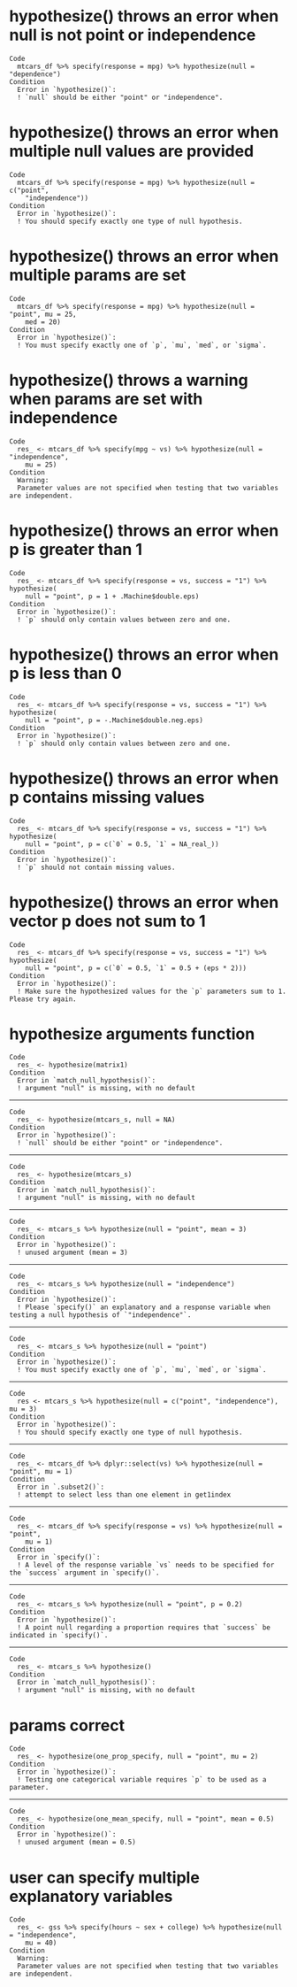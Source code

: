 # hypothesize() throws an error when null is not point or independence

    Code
      mtcars_df %>% specify(response = mpg) %>% hypothesize(null = "dependence")
    Condition
      Error in `hypothesize()`:
      ! `null` should be either "point" or "independence".

# hypothesize() throws an error when multiple null values are provided

    Code
      mtcars_df %>% specify(response = mpg) %>% hypothesize(null = c("point",
        "independence"))
    Condition
      Error in `hypothesize()`:
      ! You should specify exactly one type of null hypothesis.

# hypothesize() throws an error when multiple params are set

    Code
      mtcars_df %>% specify(response = mpg) %>% hypothesize(null = "point", mu = 25,
        med = 20)
    Condition
      Error in `hypothesize()`:
      ! You must specify exactly one of `p`, `mu`, `med`, or `sigma`.

# hypothesize() throws a warning when params are set with independence

    Code
      res_ <- mtcars_df %>% specify(mpg ~ vs) %>% hypothesize(null = "independence",
        mu = 25)
    Condition
      Warning:
      Parameter values are not specified when testing that two variables are independent.

# hypothesize() throws an error when p is greater than 1

    Code
      res_ <- mtcars_df %>% specify(response = vs, success = "1") %>% hypothesize(
        null = "point", p = 1 + .Machine$double.eps)
    Condition
      Error in `hypothesize()`:
      ! `p` should only contain values between zero and one.

# hypothesize() throws an error when p is less than 0

    Code
      res_ <- mtcars_df %>% specify(response = vs, success = "1") %>% hypothesize(
        null = "point", p = -.Machine$double.neg.eps)
    Condition
      Error in `hypothesize()`:
      ! `p` should only contain values between zero and one.

# hypothesize() throws an error when p contains missing values

    Code
      res_ <- mtcars_df %>% specify(response = vs, success = "1") %>% hypothesize(
        null = "point", p = c(`0` = 0.5, `1` = NA_real_))
    Condition
      Error in `hypothesize()`:
      ! `p` should not contain missing values.

# hypothesize() throws an error when vector p does not sum to 1

    Code
      res_ <- mtcars_df %>% specify(response = vs, success = "1") %>% hypothesize(
        null = "point", p = c(`0` = 0.5, `1` = 0.5 + (eps * 2)))
    Condition
      Error in `hypothesize()`:
      ! Make sure the hypothesized values for the `p` parameters sum to 1. Please try again.

# hypothesize arguments function

    Code
      res_ <- hypothesize(matrix1)
    Condition
      Error in `match_null_hypothesis()`:
      ! argument "null" is missing, with no default

---

    Code
      res_ <- hypothesize(mtcars_s, null = NA)
    Condition
      Error in `hypothesize()`:
      ! `null` should be either "point" or "independence".

---

    Code
      res_ <- hypothesize(mtcars_s)
    Condition
      Error in `match_null_hypothesis()`:
      ! argument "null" is missing, with no default

---

    Code
      res_ <- mtcars_s %>% hypothesize(null = "point", mean = 3)
    Condition
      Error in `hypothesize()`:
      ! unused argument (mean = 3)

---

    Code
      res_ <- mtcars_s %>% hypothesize(null = "independence")
    Condition
      Error in `hypothesize()`:
      ! Please `specify()` an explanatory and a response variable when testing a null hypothesis of `"independence"`.

---

    Code
      res_ <- mtcars_s %>% hypothesize(null = "point")
    Condition
      Error in `hypothesize()`:
      ! You must specify exactly one of `p`, `mu`, `med`, or `sigma`.

---

    Code
      res <- mtcars_s %>% hypothesize(null = c("point", "independence"), mu = 3)
    Condition
      Error in `hypothesize()`:
      ! You should specify exactly one type of null hypothesis.

---

    Code
      res_ <- mtcars_df %>% dplyr::select(vs) %>% hypothesize(null = "point", mu = 1)
    Condition
      Error in `.subset2()`:
      ! attempt to select less than one element in get1index

---

    Code
      res_ <- mtcars_df %>% specify(response = vs) %>% hypothesize(null = "point",
        mu = 1)
    Condition
      Error in `specify()`:
      ! A level of the response variable `vs` needs to be specified for the `success` argument in `specify()`.

---

    Code
      res_ <- mtcars_s %>% hypothesize(null = "point", p = 0.2)
    Condition
      Error in `hypothesize()`:
      ! A point null regarding a proportion requires that `success` be indicated in `specify()`.

---

    Code
      res_ <- mtcars_s %>% hypothesize()
    Condition
      Error in `match_null_hypothesis()`:
      ! argument "null" is missing, with no default

# params correct

    Code
      res_ <- hypothesize(one_prop_specify, null = "point", mu = 2)
    Condition
      Error in `hypothesize()`:
      ! Testing one categorical variable requires `p` to be used as a parameter.

---

    Code
      res_ <- hypothesize(one_mean_specify, null = "point", mean = 0.5)
    Condition
      Error in `hypothesize()`:
      ! unused argument (mean = 0.5)

# user can specify multiple explanatory variables

    Code
      res_ <- gss %>% specify(hours ~ sex + college) %>% hypothesize(null = "independence",
        mu = 40)
    Condition
      Warning:
      Parameter values are not specified when testing that two variables are independent.

